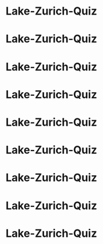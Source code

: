 # Lake-Zurich-Quiz
# Lake-Zurich-Quiz
# Lake-Zurich-Quiz
# Lake-Zurich-Quiz
# Lake-Zurich-Quiz
# Lake-Zurich-Quiz
# Lake-Zurich-Quiz
# Lake-Zurich-Quiz
# Lake-Zurich-Quiz
